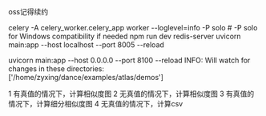 oss记得续约


celery -A celery_worker.celery_app worker --loglevel=info -P solo # -P solo for Windows compatibility if needed
npm run dev
redis-server
uvicorn main:app --host localhost --port 8005 --reload



uvicorn main:app --host 0.0.0.0 --port 8100 --reload
INFO:     Will watch for changes in these directories: ['/home/zyxing/dance/examples/atlas/demos']



1 有真值的情况下，计算相似度图
2 无真值的情况下，计算相似度图
3 有真值的情况下，计算细分相似度图
4 无真值的情况下，计算csv